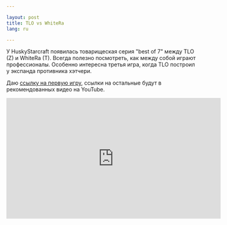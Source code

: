 ```yaml
---

layout: post  
title: TLO vs WhiteRa  
lang: ru  

---
```


У HuskyStarcraft появилась товарищеская серия "best of 7" между TLO (Z) и WhiteRa (T). Всегда полезно посмотреть, как между собой играют профессионалы. Особенно интересна третья игра, когда TLO построил у экспанда противника хэтчери.

Даю [ссылку на первую игру](http://www.youtube.com/watch?feature=player_embedded&v=0miCJ46WAqg), ссылки на остальные будут в рекомендованных видео на YouTube.

<iframe width="560" height="315" src="http://www.youtube.com/embed/0miCJ46WAqg" frameborder="0" allowfullscreen></iframe>
